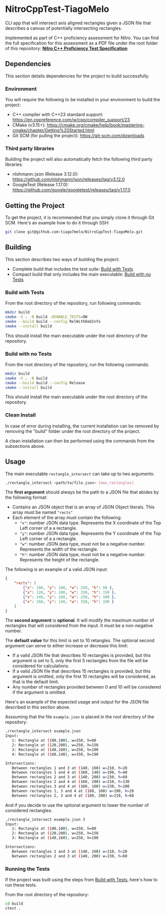 # NitroCppTest-TiagoMelo
CLI app that will intersect axis aligned rectangles given a JSON file that describes a canvas of potentially intersecting rectangles.

Implemented as part of C++ proficiency assessment for Nitro. You can find the full specification for this assessment as a PDF file under the root folder of this repository: [**Nitro C++ Proficiency Test Specification**](https://github.com/tiago7melo/NitroCppTest-TiagoMelo/blob/main/C___Proficiency_test_-_Updated.pdf)

## Dependencies
This section details dependencies for the project to build successfully.
### Environment
You will require the following to be installed in your environment to build the project:
* C++ compiler with C++23 standard support: https://en.cppreference.com/w/cpp/compiler_support/23
* CMake (v3.15+): https://cmake.org/cmake/help/book/mastering-cmake/chapter/Getting%20Started.html
* Git SCM (for pulling the project): https://git-scm.com/downloads
### Third party libraries
Building the project will also automatically fetch the following third party libraries:
* nlohmann::json  (Release 3.12.0): https://github.com/nlohmann/json/releases/tag/v3.12.0
* GoogleTest (Release 1.17.0): https://github.com/google/googletest/releases/tag/v1.17.0
## Getting the Project
To get the project, it is recommended that you simply clone it through Git SCM.
Here's an example how to do it through SSH:
```bash
git clone git@github.com:tiago7melo/NitroCppTest-TiagoMelo.git
```

## Building
This section describes two ways of building the project:
* Complete build that includes the test suite: [Build with Tests](#build-with-tests)
* Compact build that only includes the main executable: [Build with no Tests](#build-with-no-tests)
### Build with Tests
From the root directory of the repository, run following commands:
```bash
mkdir build
cmake -S . -B build -DENABLE_TESTS=ON
cmake --build build --config RelWithDebInfo
cmake --install build
```
This should install the main executable under the root directory of the repository.
### Build with no Tests
From the root directory of the repository, run the following commands:
```bash
mkdir build
cmake -S . -B build
cmake --build build --config Release
cmake --install build
```
This should install the main executable under the root directory of the repository.
### Clean Install
In case of error during installing, the current installation can be removed by removing the "build" folder under the root directory of the project.

A clean installation can then be performed using the commands from the subsections above.

## Usage

The main executable ```rectangle_intersect```  can take up to two arguments:
```bash
./rectangle_intersect <path/to/file.json> [max_rectangles]
```

The **first argument** should always be the path to a JSON file that abides by the following format:
* Contains an JSON object that is an array of JSON Object literals. This array must be named ```"rects"```
* Each element of the array must contain the following:
    * ```"x"```: number JSON data type. Represents the X coordinate of the Top Left corner of a a rectangle.
    * ```"y"```: number JSON data type. Represents the Y coordinate of the Top Left corner of a a rectangle.
     * ```"w"```: number JSON data type, must not be a negative number. Represents the width of the rectangle.
     * ```"h"```: number JSON data type, must not be a negative number. Represents the height of the rectangle.

The following is an example of a valid JSON input:
```json
{ 
    "rects": [ 
        {"x": 100, "y": 100, "w": 250, "h": 80 },  
        {"x": 120, "y": 200, "w": 250, "h": 150 },  
        {"x": 140, "y": 160, "w": 250, "h": 100 },  
        {"x": 160, "y": 140, "w": 350, "h": 190 } 
    ] 
} 
```

The **second argument** is **optional**. It will modify the maximum number of rectangles that will considered from the input. It must be a non-negative number.

The **default value** for this limit is set to 10 retangles. The optional second argument can serve to either increase or decrease this limit:
* If a valid JSON file that describes 10 rectangles is provided, but this argument is set to 5, only the first 5 rectangles from the file will be considered for calculations.
* If a valid JSON file that describes 15 rectangles is provided, but  this argument is omitted, only the first 10 rectangles will be considered, as that is the default limit.
* Any number of rectangles provided between 0 and 10 will be considered if the argument is omitted.

Here's an example of the expected usage and output for the JSON file described in this section above.

Asssuming that the file ```example.json``` is placed in the root directory of the repository:
```bash
./rectangle_intersect example.json 
Input:
   1: Rectangle at (100,100), w=250, h=80
   2: Rectangle at (120,200), w=250, h=150
   3: Rectangle at (140,160), w=250, h=100
   4: Rectangle at (160,140), w=350, h=190

Intersections:
   Between rectangles 1 and 3 at (140, 160) w=210, h=20
   Between rectangles 1 and 4 at (160, 140) w=190, h=40
   Between rectangles 2 and 3 at (140, 200) w=230, h=60
   Between rectangles 2 and 4 at (160, 200) w=210, h=130
   Between rectangles 3 and 4 at (160, 160) w=230, h=100
   Between rectangles 1, 3 and 4 at (160, 160) w=190, h=20
   Between rectangles 2, 3 and 4 at (160, 200) w=210, h=60
```
And if you decide to use the optional argument to lower the number of considered rectangles:
```bash
./rectangle_intersect example.json 3 
Input:
   1: Rectangle at (100,100), w=250, h=80
   2: Rectangle at (120,200), w=250, h=150
   3: Rectangle at (140,160), w=250, h=100

Intersections:
   Between rectangles 1 and 3 at (140, 160) w=210, h=20
   Between rectangles 2 and 3 at (140, 200) w=230, h=60
```
### Running the Tests
If the project was built using the steps from [Build with Tests](#build-with-tests), here's how to run these tests.

From the root directory of the repository:
```bash
cd build
ctest .
```
